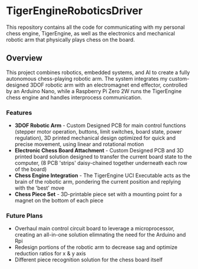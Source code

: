 # TigerEngineRoboticsDriver
This repository contains all the code for communicating with my personal chess engine, TigerEngine, as well as the electronics and mechanical robotic arm that physically plays chess on the board.

## Overview
This project combines robotics, embedded systems, and AI to create a fully autonomous chess-playing robotic arm. The system integrates my custom-designed 3DOF robotic arm with an electromagnet end effector, controlled by an Arduino Nano, while a Raspberry Pi Zero 2W runs the TigerEngine chess engine and handles interprocess communication.

### Features
- **3DOF Robotic Arm** - Custom Designed PCB for main control functions (stepper motor operation, buttons, limit switches, board state, power regulation), 3D printed mechanical design optimized for quick and precise movement, using linear and rotational motion
- **Electronic Chess Board Attachment** - Custom Designed PCB and 3D printed board solution designed to transfer the current board state to the computer, (8 PCB 'strips' daisy-chained together underneath each row of the board)
- **Chess Engine Integration** - The TigerEngine UCI Executable acts as the brain of the robotic arm, pondering the current position and replying with the 'best' move
- **Chess Piece Set** - 3D-printable piece set with a mounting point for a magnet on the bottom of each piece

### Future Plans
- Overhaul main control circuit board to leverage a microprocessor, creating an all-in-one solution elimnating the need for the Arduino and Rpi
- Redesign portions of the robotic arm to decrease sag and optimize reduction ratios for x & y axis
- Different piece recognition solution for the chess board itself
